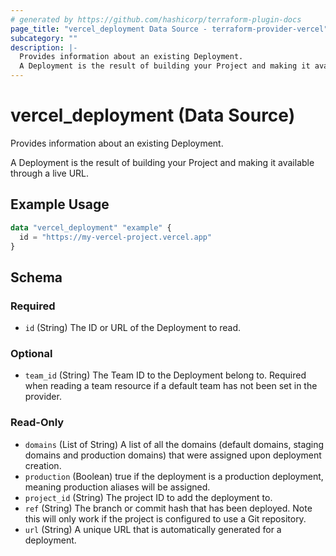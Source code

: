 ```yaml
---
# generated by https://github.com/hashicorp/terraform-plugin-docs
page_title: "vercel_deployment Data Source - terraform-provider-vercel"
subcategory: ""
description: |-
  Provides information about an existing Deployment.
  A Deployment is the result of building your Project and making it available through a live URL.
---
```


# vercel_deployment (Data Source)

Provides information about an existing Deployment.

A Deployment is the result of building your Project and making it available through a live URL.

## Example Usage

```terraform
data "vercel_deployment" "example" {
  id = "https://my-vercel-project.vercel.app"
}
```

<!-- schema generated by tfplugindocs -->
## Schema

### Required

- `id` (String) The ID or URL of the Deployment to read.

### Optional

- `team_id` (String) The Team ID to the Deployment belong to. Required when reading a team resource if a default team has not been set in the provider.

### Read-Only

- `domains` (List of String) A list of all the domains (default domains, staging domains and production domains) that were assigned upon deployment creation.
- `production` (Boolean) true if the deployment is a production deployment, meaning production aliases will be assigned.
- `project_id` (String) The project ID to add the deployment to.
- `ref` (String) The branch or commit hash that has been deployed. Note this will only work if the project is configured to use a Git repository.
- `url` (String) A unique URL that is automatically generated for a deployment.
